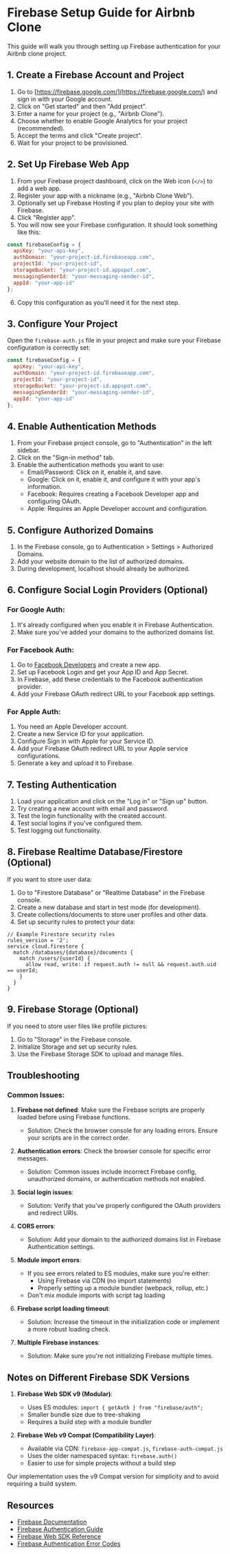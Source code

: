 # Firebase Setup Guide for Airbnb Clone

This guide will walk you through setting up Firebase authentication for your Airbnb clone project.

## 1. Create a Firebase Account and Project

1. Go to [https://firebase.google.com/](https://firebase.google.com/) and sign in with your Google account.
2. Click on "Get started" and then "Add project".
3. Enter a name for your project (e.g., "Airbnb Clone").
4. Choose whether to enable Google Analytics for your project (recommended).
5. Accept the terms and click "Create project".
6. Wait for your project to be provisioned.

## 2. Set Up Firebase Web App

1. From your Firebase project dashboard, click on the Web icon (`</>`) to add a web app.
2. Register your app with a nickname (e.g., "Airbnb Clone Web").
3. Optionally set up Firebase Hosting if you plan to deploy your site with Firebase.
4. Click "Register app".
5. You will now see your Firebase configuration. It should look something like this:

```javascript
const firebaseConfig = {
  apiKey: "your-api-key",
  authDomain: "your-project-id.firebaseapp.com",
  projectId: "your-project-id",
  storageBucket: "your-project-id.appspot.com",
  messagingSenderId: "your-messaging-sender-id",
  appId: "your-app-id"
};
```

6. Copy this configuration as you'll need it for the next step.

## 3. Configure Your Project

Open the `firebase-auth.js` file in your project and make sure your Firebase configuration is correctly set:

```javascript
const firebaseConfig = {
  apiKey: "your-api-key",
  authDomain: "your-project-id.firebaseapp.com",
  projectId: "your-project-id",
  storageBucket: "your-project-id.appspot.com",
  messagingSenderId: "your-messaging-sender-id",
  appId: "your-app-id"
};
```

## 4. Enable Authentication Methods

1. From your Firebase project console, go to "Authentication" in the left sidebar.
2. Click on the "Sign-in method" tab.
3. Enable the authentication methods you want to use:
   - Email/Password: Click on it, enable it, and save.
   - Google: Click on it, enable it, and configure it with your app's information.
   - Facebook: Requires creating a Facebook Developer app and configuring OAuth.
   - Apple: Requires an Apple Developer account and configuration.

## 5. Configure Authorized Domains

1. In the Firebase console, go to Authentication > Settings > Authorized Domains.
2. Add your website domain to the list of authorized domains.
3. During development, localhost should already be authorized.

## 6. Configure Social Login Providers (Optional)

### For Google Auth:
1. It's already configured when you enable it in Firebase Authentication.
2. Make sure you've added your domains to the authorized domains list.

### For Facebook Auth:
1. Go to [Facebook Developers](https://developers.facebook.com/) and create a new app.
2. Set up Facebook Login and get your App ID and App Secret.
3. In Firebase, add these credentials to the Facebook authentication provider.
4. Add your Firebase OAuth redirect URL to your Facebook app settings.

### For Apple Auth:
1. You need an Apple Developer account.
2. Create a new Service ID for your application.
3. Configure Sign in with Apple for your Service ID.
4. Add your Firebase OAuth redirect URL to your Apple service configurations.
5. Generate a key and upload it to Firebase.

## 7. Testing Authentication

1. Load your application and click on the "Log in" or "Sign up" button.
2. Try creating a new account with email and password.
3. Test the login functionality with the created account.
4. Test social logins if you've configured them.
5. Test logging out functionality.

## 8. Firebase Realtime Database/Firestore (Optional)

If you want to store user data:

1. Go to "Firestore Database" or "Realtime Database" in the Firebase console.
2. Create a new database and start in test mode (for development).
3. Create collections/documents to store user profiles and other data.
4. Set up security rules to protect your data:

```
// Example Firestore security rules
rules_version = '2';
service cloud.firestore {
  match /databases/{database}/documents {
    match /users/{userId} {
      allow read, write: if request.auth != null && request.auth.uid == userId;
    }
  }
}
```

## 9. Firebase Storage (Optional)

If you need to store user files like profile pictures:

1. Go to "Storage" in the Firebase console.
2. Initialize Storage and set up security rules.
3. Use the Firebase Storage SDK to upload and manage files.

## Troubleshooting

### Common Issues:

1. **Firebase not defined**: Make sure the Firebase scripts are properly loaded before using Firebase functions.
   - Solution: Check the browser console for any loading errors. Ensure your scripts are in the correct order.

2. **Authentication errors**: Check the browser console for specific error messages.
   - Solution: Common issues include incorrect Firebase config, unauthorized domains, or authentication methods not enabled.

3. **Social login issues**: 
   - Solution: Verify that you've properly configured the OAuth providers and redirect URIs.

4. **CORS errors**: 
   - Solution: Add your domain to the authorized domains list in Firebase Authentication settings.

5. **Module import errors**: 
   - If you see errors related to ES modules, make sure you're either:
     - Using Firebase via CDN (no import statements)
     - Properly setting up a module bundler (webpack, rollup, etc.)
   - Don't mix module imports with script tag loading

6. **Firebase script loading timeout**:
   - Solution: Increase the timeout in the initialization code or implement a more robust loading check.

7. **Multiple Firebase instances**:
   - Solution: Make sure you're not initializing Firebase multiple times.

## Notes on Different Firebase SDK Versions

1. **Firebase Web SDK v9 (Modular)**:
   - Uses ES modules: `import { getAuth } from "firebase/auth";`
   - Smaller bundle size due to tree-shaking
   - Requires a build step with a module bundler

2. **Firebase Web v9 Compat (Compatibility Layer)**:
   - Available via CDN: `firebase-app-compat.js`, `firebase-auth-compat.js`
   - Uses the older namespaced syntax: `firebase.auth()`
   - Easier to use for simple projects without a build step

Our implementation uses the v9 Compat version for simplicity and to avoid requiring a build system.

## Resources

- [Firebase Documentation](https://firebase.google.com/docs)
- [Firebase Authentication Guide](https://firebase.google.com/docs/auth/web/start)
- [Firebase Web SDK Reference](https://firebase.google.com/docs/reference/js)
- [Firebase Authentication Error Codes](https://firebase.google.com/docs/auth/admin/errors) 